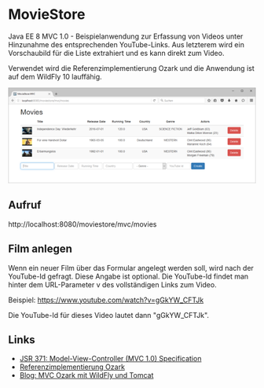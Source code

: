 # MovieStore
Java EE 8 MVC 1.0 - Beispielanwendung zur Erfassung von Videos unter Hinzunahme des entsprechenden YouTube-Links. 
Aus letzterem wird ein Vorschaubild für die Liste extrahiert und es kann direkt zum Video.

Verwendet wird die Referenzimplementierung Ozark und die Anwendung ist auf dem WildFly 10 lauffähig. 

<p align="center">
  <img src="https://github.com/javaakademie/MovieStore/blob/master/preview.png" border="0">
</p>

## Aufruf ##

http://localhost:8080/moviestore/mvc/movies

## Film anlegen ##

Wenn ein neuer Film über das Formular angelegt werden soll, wird nach der YouTube-Id gefragt. Diese Angabe ist optional.
Die YouTube-Id findet man hinter dem URL-Parameter v des vollständigen Links zum Video.

Beispiel:
https://www.youtube.com/watch?v=gGkYW_CFTJk

Die YouTube-Id für dieses Video lautet dann "gGkYW_CFTJk".


## Links ##

* [JSR 371: Model-View-Controller (MVC 1.0) Specification](https://jcp.org/en/jsr/detail?id=371)
* [Referenzimplementierung Ozark](https://ozark.java.net)
* [Blog: MVC Ozark mit WildFly und Tomcat](http://javaakademie.de/blog/java-ee-8-mvc-ozark-wildfly-tomcat)
